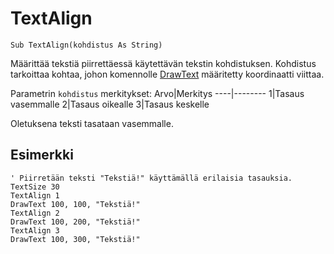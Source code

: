 <!--graphics-->
TextAlign
=========

```eppabasic
Sub TextAlign(kohdistus As String)
```

Määrittää tekstiä piirrettäessä käytettävän tekstin kohdistuksen.
Kohdistus tarkoittaa kohtaa, johon komennolle
[DrawText](manual:drawtext) määritetty koordinaatti viittaa.

Parametrin `kohdistus` merkitykset:
Arvo|Merkitys
----|--------
1|Tasaus vasemmalle
2|Tasaus oikealle
3|Tasaus keskelle

Oletuksena teksti tasataan vasemmalle.

Esimerkki
----------
```eppabasic
' Piirretään teksti "Tekstiä!" käyttämällä erilaisia tasauksia.
TextSize 30
TextAlign 1
DrawText 100, 100, "Tekstiä!"
TextAlign 2
DrawText 100, 200, "Tekstiä!"
TextAlign 3
DrawText 100, 300, "Tekstiä!"
```
